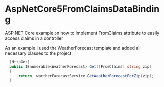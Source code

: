 # AspNetCore5FromClaimsDataBinding
ASP.NET Core example on how to implement FromClaims attribute to easily access claims in a controller

As an example I used the WeatherForecast template and added all necessary classes to the project.  
```C# 
  [HttpGet]
  public IEnumerable<WeatherForecast> Get([FromClaims] string zip)
  {
      return _wartherForecastService.GetWeatherForecastForZip(zip);
  }
```

